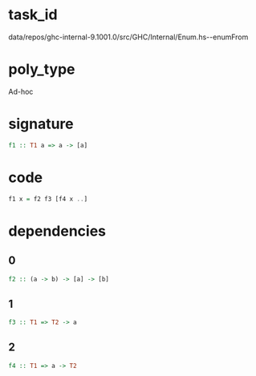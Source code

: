 
# task_id
data/repos/ghc-internal-9.1001.0/src/GHC/Internal/Enum.hs--enumFrom

# poly_type
Ad-hoc

# signature
```haskell
f1 :: T1 a => a -> [a]
```   

# code
```haskell
f1 x = f2 f3 [f4 x ..]
```

# dependencies
## 0
```haskell
f2 :: (a -> b) -> [a] -> [b]
```
## 1
```haskell
f3 :: T1 => T2 -> a
```
## 2
```haskell
f4 :: T1 => a -> T2
```
